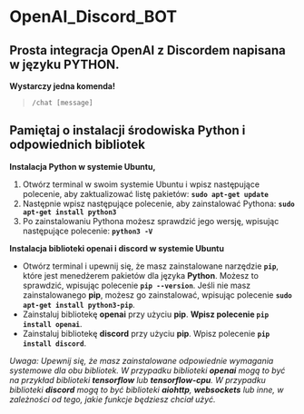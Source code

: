
# OpenAI_Discord_BOT

## Prosta integracja OpenAI z Discordem napisana w języku PYTHON.

**Wystarczy jedna komenda!**

>     /chat [message]

## Pamiętaj o instalacji środowiska Python i odpowiednich bibliotek
**Instalacja Python w systemie Ubuntu,**

1.  Otwórz terminal w swoim systemie Ubuntu i wpisz następujące polecenie, aby zaktualizować listę pakietów:
**`sudo apt-get update`** 
2.  Następnie wpisz następujące polecenie, aby zainstalować Pythona:
**`sudo apt-get install python3`**
3.  Po zainstalowaniu Pythona możesz sprawdzić jego wersję, wpisując następujące polecenie:
**`python3 -V`**

**Instalacja biblioteki openai i discord w systemie Ubuntu**

- Otwórz terminal i upewnij się, że masz zainstalowane narzędzie **`pip`**, które jest menedżerem pakietów dla języka **Python**. Możesz to sprawdzić, wpisując polecenie **`pip --version`**. Jeśli nie masz zainstalowanego **pip**, możesz go zainstalować, wpisując polecenie **`sudo apt-get install python3-pip`**.
- Zainstaluj bibliotekę **openai** przy użyciu **pip**. **Wpisz polecenie `pip install openai`**.
- Zainstaluj bibliotekę **discord** przy użyciu **pip**. Wpisz polecenie **`pip install discord`**.

*Uwaga: Upewnij się, że masz zainstalowane odpowiednie wymagania systemowe dla obu bibliotek. W przypadku biblioteki **openai** mogą to być na przykład biblioteki **tensorflow** lub **tensorflow-cpu**. W przypadku biblioteki **discord** mogą to być biblioteki **aiohttp**, **websockets** lub inne, w zależności od tego, jakie funkcje będziesz chciał użyć.*




